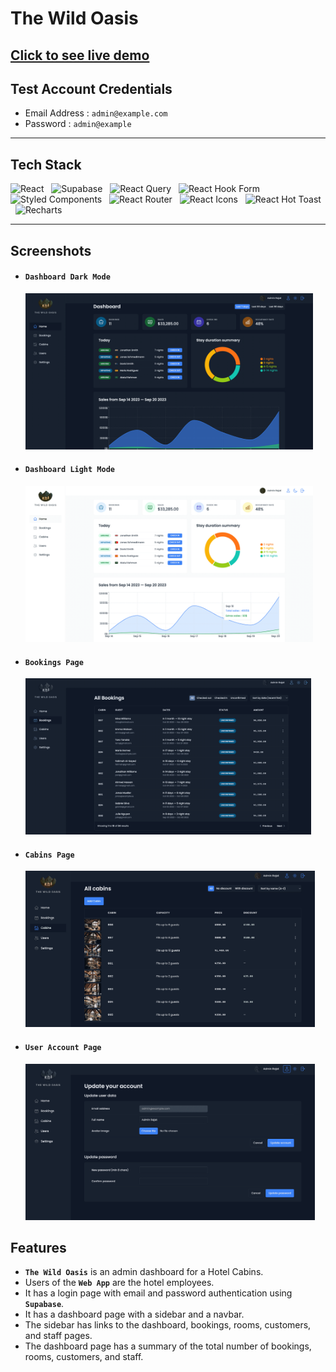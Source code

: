 # The Wild Oasis

## [Click to see live demo](https://the-wild-oasis-react.vercel.app/)

## Test Account Credentials

-   Email Address : `admin@example.com`
-   Password : `admin@example`

---

## Tech Stack

![React](https://img.shields.io/badge/React-20232A?style=for-the-badge&logo=react&logoColor=61DAFB)
&nbsp;&nbsp;![Supabase](https://img.shields.io/badge/Supabase-000000?style=for-the-badge&logo=Supabase&logoColor=white)
&nbsp;&nbsp;![React Query](https://img.shields.io/badge/React_Query-FF4154?style=for-the-badge&logo=React_Query&logoColor=white)
&nbsp;&nbsp;![React Hook Form](https://img.shields.io/badge/React_Hook_Form-000000?style=for-the-badge&logo=React_Hook_Form&logoColor=white)
&nbsp;&nbsp;![Styled Components](https://img.shields.io/badge/styled--components-DB7093?style=for-the-badge&logo=styled-components&logoColor=white)
&nbsp;&nbsp;![React Router](https://img.shields.io/badge/React_Router-CA4245?style=for-the-badge&logo=react-router&logoColor=white)
&nbsp;&nbsp;![React Icons](https://img.shields.io/badge/React_Icons-5588FF?style=for-the-badge&logo=React_Icons&logoColor=black)
&nbsp;&nbsp;![React Hot Toast](https://img.shields.io/badge/React_Hot_Toast-FF7F50?style=for-the-badge&logo=React_Hot_Toast&logoColor=white)
&nbsp;&nbsp;![Recharts](https://img.shields.io/badge/Recharts-0081CB?style=for-the-badge&logo=Recharts&logoColor=white)

---

## Screenshots

-   #### `Dashboard Dark Mode`

    <img src="./public/project-images/dashboard-dark.png" height="250px"  />

-   #### `Dashboard Light Mode`

    <img src="./public/project-images/dashboard-light.png" height="250px" />

-   #### `Bookings Page`

    <img src="./public/project-images/bookings.png" height="250px" />

-   #### `Cabins Page`

    <img src="./public/project-images/cabins.png" height="250px" />

-   #### `User Account Page`

    <img src="./public/project-images/account.png" height="250px" />

## Features

-   **`The Wild Oasis`** is an admin dashboard for a Hotel Cabins.
-   Users of the **`Web App`** are the hotel employees.
-   It has a login page with email and password authentication using **`Supabase`**.
-   It has a dashboard page with a sidebar and a navbar.
-   The sidebar has links to the dashboard, bookings, rooms, customers, and staff pages.
-   The dashboard page has a summary of the total number of bookings, rooms, customers, and staff.
